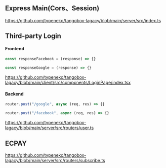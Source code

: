 ## Express Main(Cors、Session)
https://github.com/typeneko/tangobox-lagacy/blob/main/server/src/index.ts

## Third-party Login
#### Frontend
```javascript
const responseFacebook = (response) => {} 

const responseGoogle = (response) => {} 
```
https://github.com/typeneko/tangobox-lagacy/blob/main/client/src/components/LoginPage/index.tsx
#### Backend
```javascript
router.post("/google", async (req, res) => {}

router.post("/facebook", async (req, res) => {}
```
https://github.com/typeneko/tangobox-lagacy/blob/main/server/src/routers/user.ts

## ECPAY
https://github.com/typeneko/tangobox-lagacy/blob/main/server/src/routers/subscribe.ts
